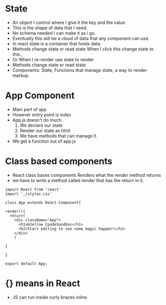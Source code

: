 # State
- An object I control where I give it the key and the value
- This is the shape of data that I need. 
- No schema needed I can make it as i go.
- Eventually this will be a cloud of data that any component can use.
- In react state is a container that holds data.
- Methods change state or read state When I click this change state to this.,
- Or When I re-render use state to render
- Methods change state or read state
- Components: State, Functions that manage state, a way to render markup.

# App Component
- Main part of app
- However entry point is index
- App.js doesn't do much. 
    1. We declare our state
    2. Render our state as html
    3. We have methods that can manage it.
- We get a function out of app.js

# Class based components
- React class bases components Renders what the render method returns
- we have to write a method called render that has the return in it.
```
import React from 'react'
import './styles.css'

class App extends React.Component{

render(){
  return(
    <div className="App">
      <h1>HJellow CpodeSandbox</h1>
      <h2>Start editing to see some magic happen!</h2>
    </div>
    )

}

}

export default App;
```

# {} means in React
- JS can run inside curly braces inline
